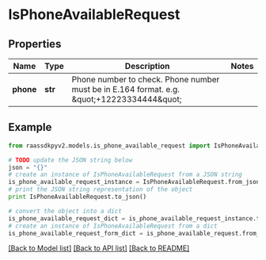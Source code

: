 # IsPhoneAvailableRequest


## Properties
Name | Type | Description | Notes
------------ | ------------- | ------------- | -------------
**phone** | **str** | Phone number to check. Phone number must be in E.164 format. e.g. \&quot;+12223334444\&quot; | 

## Example

```python
from raassdkpyv2.models.is_phone_available_request import IsPhoneAvailableRequest

# TODO update the JSON string below
json = "{}"
# create an instance of IsPhoneAvailableRequest from a JSON string
is_phone_available_request_instance = IsPhoneAvailableRequest.from_json(json)
# print the JSON string representation of the object
print IsPhoneAvailableRequest.to_json()

# convert the object into a dict
is_phone_available_request_dict = is_phone_available_request_instance.to_dict()
# create an instance of IsPhoneAvailableRequest from a dict
is_phone_available_request_form_dict = is_phone_available_request.from_dict(is_phone_available_request_dict)
```
[[Back to Model list]](../README.md#documentation-for-models) [[Back to API list]](../README.md#documentation-for-api-endpoints) [[Back to README]](../README.md)


